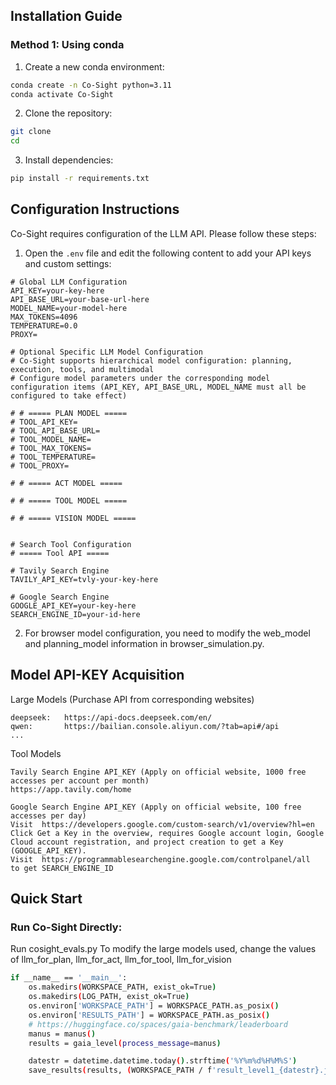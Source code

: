## Installation Guide

### Method 1: Using conda

1. Create a new conda environment:

```bash
conda create -n Co-Sight python=3.11
conda activate Co-Sight
```

2. Clone the repository:

```bash
git clone 
cd 
```

3. Install dependencies:

```bash
pip install -r requirements.txt
```

## Configuration Instructions

Co-Sight requires configuration of the LLM API. Please follow these steps:

1. Open the `.env` file and edit the following content to add your API keys and custom settings:

```plaintext
# Global LLM Configuration
API_KEY=your-key-here
API_BASE_URL=your-base-url-here
MODEL_NAME=your-model-here
MAX_TOKENS=4096
TEMPERATURE=0.0
PROXY=

# Optional Specific LLM Model Configuration
# Co-Sight supports hierarchical model configuration: planning, execution, tools, and multimodal
# Configure model parameters under the corresponding model configuration items (API_KEY, API_BASE_URL, MODEL_NAME must all be configured to take effect)

# # ===== PLAN MODEL =====
# TOOL_API_KEY=
# TOOL_API_BASE_URL=
# TOOL_MODEL_NAME=
# TOOL_MAX_TOKENS=
# TOOL_TEMPERATURE=
# TOOL_PROXY=

# # ===== ACT MODEL =====

# # ===== TOOL MODEL =====

# # ===== VISION MODEL =====


# Search Tool Configuration
# ===== Tool API =====

# Tavily Search Engine
TAVILY_API_KEY=tvly-your-key-here

# Google Search Engine
GOOGLE_API_KEY=your-key-here
SEARCH_ENGINE_ID=your-id-here
```
2. For browser model configuration, you need to modify the web_model and planning_model information in browser_simulation.py.
## Model API-KEY Acquisition  
Large Models (Purchase API from corresponding websites)
```
deepseek:   https://api-docs.deepseek.com/en/
qwen:       https://bailian.console.aliyun.com/?tab=api#/api
...
```
Tool Models
```
Tavily Search Engine API_KEY (Apply on official website, 1000 free accesses per account per month)
https://app.tavily.com/home

Google Search Engine API_KEY (Apply on official website, 100 free accesses per day)
Visit  https://developers.google.com/custom-search/v1/overview?hl=en
Click Get a Key in the overview, requires Google account login, Google Cloud account registration, and project creation to get a Key (GOOGLE_API_KEY).
Visit  https://programmablesearchengine.google.com/controlpanel/all   to get SEARCH_ENGINE_ID
```

## Quick Start

### Run Co-Sight Directly:
Run cosight_evals.py
To modify the large models used, change the values of llm_for_plan, llm_for_act, llm_for_tool, llm_for_vision
```bash
if __name__ == '__main__':
    os.makedirs(WORKSPACE_PATH, exist_ok=True)
    os.makedirs(LOG_PATH, exist_ok=True)
    os.environ['WORKSPACE_PATH'] = WORKSPACE_PATH.as_posix()
    os.environ['RESULTS_PATH'] = WORKSPACE_PATH.as_posix()
    # https://huggingface.co/spaces/gaia-benchmark/leaderboard
    manus = manus()
    results = gaia_level(process_message=manus)

    datestr = datetime.datetime.today().strftime('%Y%m%d%H%M%S')
    save_results(results, (WORKSPACE_PATH / f'result_level1_{datestr}.json').as_posix())
```
